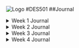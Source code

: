 ![Logo](https://i.pinimg.com/originals/3e/b9/e3/3eb9e35fe398b3d2693674d9fda367f7.png)
#DES501
##Journal

<details closed>
<summary>
Week 1 Journal
</summary>
2
<br>
</details>

<details closed>
<summary>
Week 2 Journal
</summary>
1
<br>
</details>

<details closed>
<summary>
Week 3 Journal
</summary>
3
<br>
</details>

<details closed>
<summary>
Week 4 Journal
</summary>
4
<br>
</details>

